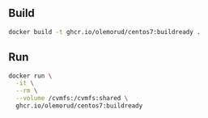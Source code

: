 
## Build
```sh
docker build -t ghcr.io/olemorud/centos7:buildready .
```

## Run
```sh
docker run \
  -it \
  --rm \
  --volume /cvmfs:/cvmfs:shared \
  ghcr.io/olemorud/centos7:buildready
```
